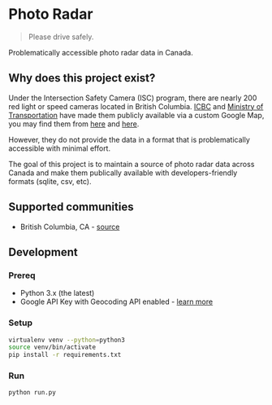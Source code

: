 # Photo Radar

> Please drive safely.

Problematically accessible photo radar data in Canada.

## Why does this project exist?

Under the Intersection Safety Camera (ISC) program, there are nearly 200 red light or speed cameras located in British Columbia. [ICBC] and [Ministry of Transportation][] have made them publicly available via a custom Google Map, you may find them from [here](https://www.icbc.com/road-safety/community/Pages/intersection-safety-camera-program.aspx) and [here](https://www2.gov.bc.ca/gov/content/transportation/driving-and-cycling/roadsafetybc/intersection-safety-cameras/where-the-cameras-are).

However, they do not provide the data in a format that is problematically accessible with minimal effort.

The goal of this project is to maintain a source of photo radar data across Canada and make them publically available with developers-friendly formats (sqlite, csv, etc).

## Supported communities

- British Columbia, CA - [source]()

## Development

### Prereq

- Python 3.x (the latest)
- Google API Key with Geocoding API enabled - [learn more](https://developers.google.com/maps/documentation/geocoding/get-api-key)

### Setup

```bash
virtualenv venv --python=python3
source venv/bin/activate
pip install -r requirements.txt
```

### Run

```bash
python run.py
```

[icbc]: https://www.icbc.com/
[ministry of transportation]: https://www2.gov.bc.ca/gov/content/transportation
